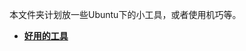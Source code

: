 本文件夹计划放一些Ubuntu下的小工具，或者使用机巧等。

+ **[好用的工具](https://github.com/lowkeyway/Embedded/blob/master/Software/OS/Others/Ubuntu/%E5%A5%BD%E7%94%A8%E7%9A%84%E5%B7%A5%E5%85%B7.md)**
